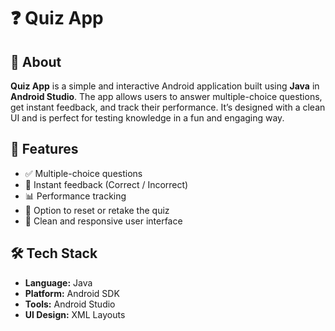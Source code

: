 # ❓ Quiz App

## 📘 About
**Quiz App** is a simple and interactive Android application built using **Java** in **Android Studio**. The app allows users to answer multiple-choice questions, get instant feedback, and track their performance. It’s designed with a clean UI and is perfect for testing knowledge in a fun and engaging way.

## 🚀 Features
- ✅ Multiple-choice questions
- 🧠 Instant feedback (Correct / Incorrect)
- 📊 Performance tracking
- 🔄 Option to reset or retake the quiz
- 📱 Clean and responsive user interface

## 🛠️ Tech Stack
- **Language:** Java  
- **Platform:** Android SDK  
- **Tools:** Android Studio  
- **UI Design:** XML Layouts

